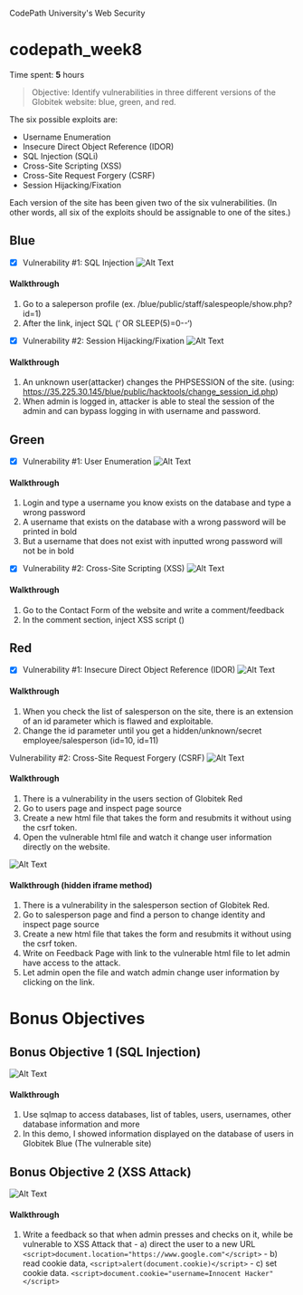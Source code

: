 CodePath University's Web Security

# codepath_week8

Time spent: **5** hours

> Objective: Identify vulnerabilities in three different versions of the Globitek website: blue, green, and red.

The six possible exploits are:
* Username Enumeration
* Insecure Direct Object Reference (IDOR)
* SQL Injection (SQLi)
* Cross-Site Scripting (XSS)
* Cross-Site Request Forgery (CSRF)
* Session Hijacking/Fixation

Each version of the site has been given two of the six vulnerabilities. (In other words, all six of the exploits should be assignable to one of the sites.)

## Blue

- [x] Vulnerability #1: SQL Injection
![Alt Text](SQL-Injection.gif)

#### Walkthrough
  1. Go to a saleperson profile (ex. /blue/public/staff/salespeople/show.php?id=1)
  2. After the link, inject SQL (‘ OR SLEEP(5)=0--‘)

- [x] Vulnerability #2: Session Hijacking/Fixation
![Alt Text](Session-Hijacking.gif)

#### Walkthrough
  1. An unknown user(attacker) changes the PHPSESSION of the site. (using: https://35.225.30.145/blue/public/hacktools/change_session_id.php)
  2. When admin is logged in, attacker is able to steal the session of the admin and can bypass logging in with username and password.


## Green

- [x] Vulnerability #1: User Enumeration
![Alt Text](User-Enumeration.gif)

#### Walkthrough
  1. Login and type a username you know exists on the database and type a wrong password
  2. A username that exists on the database with a wrong password will be printed in bold
  3. But a username that does not exist with inputted wrong password will not be in bold

- [x] Vulnerability #2: Cross-Site Scripting (XSS)
![Alt Text](Cross-Site-Scripting.gif)

#### Walkthrough
  1. Go to the Contact Form of the website and write a comment/feedback
  2. In the comment section, inject XSS script (<script>alert("XSS Attack")</script>)


## Red

- [x] Vulnerability #1: Insecure Direct Object Reference (IDOR)
![Alt Text](IDOR.gif)

#### Walkthrough
  1. When you check the list of salesperson on the site, there is an extension of an id parameter which is flawed and exploitable.
  2. Change the id parameter until you get a hidden/unknown/secret employee/salesperson (id=10, id=11)

Vulnerability #2: Cross-Site Request Forgery (CSRF)
![Alt Text](CSRF.gif)

#### Walkthrough 
  1. There is a vulnerability in the users section of Globitek Red
  2. Go to users page and inspect page source
  3. Create a new html file that takes the form and resubmits it without using the csrf token.
  4. Open the vulnerable html file and watch it change user information directly on the website.

![Alt Text](CSRF-2.gif)

#### Walkthrough (hidden iframe method)
  1. There is a vulnerability in the salesperson section of Globitek Red.
  2. Go to salesperson page and find a person to change identity and inspect page source
  3. Create a new html file that takes the form and resubmits it without using the csrf token.
  4. Write on Feedback Page with link to the vulnerable html file to let admin have access to the attack.
  4. Let admin open the file and watch admin change user information by clicking on the link.
  
# Bonus Objectives
## Bonus Objective 1 (SQL Injection)
![Alt Text](SQLi-Map.gif)

#### Walkthrough
  1. Use sqlmap to access databases, list of tables, users, usernames, other database information and more
  2. In this demo, I showed information displayed on the database of users in Globitek Blue (The vulnerable site)

## Bonus Objective 2 (XSS Attack)
![Alt Text](Bonus-XSS-2.gif)

#### Walkthrough
  1. Write a feedback so that when admin presses and checks on it, while be vulnerable to XSS Attack that
    - a) direct the user to a new URL `<script>document.location="https://www.google.com"</script>`
    - b) read cookie data, `<script>alert(document.cookie)</script>`
    - c) set cookie data. `<script>document.cookie="username=Innocent Hacker"</script>`

